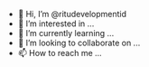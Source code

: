 - 👋 Hi, I’m @ritudevelopmentid
- 👀 I’m interested in ...
- 🌱 I’m currently learning ...
- 💞️ I’m looking to collaborate on ...
- 📫 How to reach me ...

<!---
ritudevelopmentid/ritudevelopmentid is a ✨ special ✨ repository because its `README.md` (this file) appears on your GitHub profile.
You can click the Preview link to take a look at your changes.
--->
